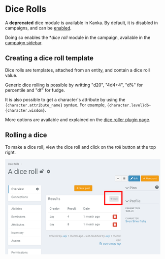 # Dice Rolls

A **deprecated** dice module is available in Kanka. By default, it is disabled in campaigns, and can be [enabled](features/campaigns/modules).

Doing so enables the **dice roll* module in the campaign, available in the [campaign sidebar](features/sidebar).

## Creating a dice roll template

Dice rolls are templates, attached from an entity, and contain a dice roll value.

Generic dice rolling is possible by writting "d20", "4d4+4", "d%" for percentile and "df" for fudge.

It is also possible to get a character's attribute by using the `{character.attribute_name}` syntax. For example, `{character.level}d6+{character.wisdom}`.

More options are available and explained on the [dice roller plugin page](https://github.com/ringmaster/dicecalc#Dice).

## Rolling a dice

To make a dice roll, view the dice roll and click on the *roll* button at the top right.

![Dice roll button](img/dice.png)

